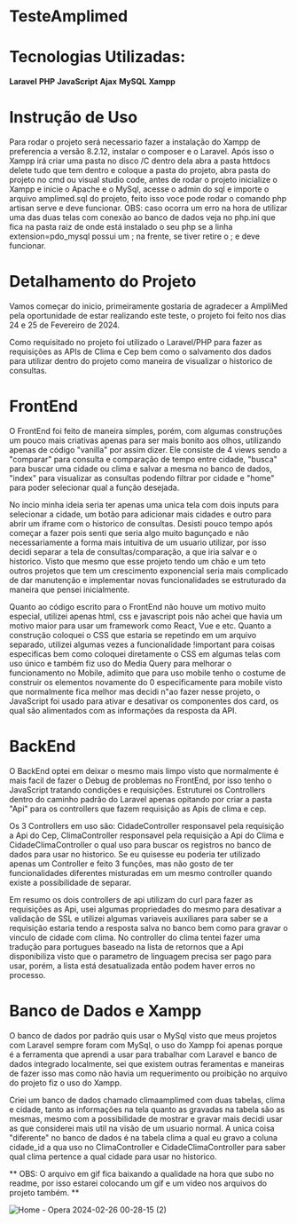 # TesteAmplimed

# Tecnologias Utilizadas:
  **Laravel**
  **PHP**
  **JavaScript**
  **Ajax**
  **MySQL**
  **Xampp**

# Instrução de Uso
Para rodar o projeto será necessario fazer a instalação do Xampp de preferencia a versão 8.2.12, instalar o composer e o Laravel. Após isso o Xampp irá criar uma pasta no disco /C dentro dela abra a pasta httdocs delete tudo que tem dentro e coloque a pasta do projeto, abra pasta do projeto no cmd ou visual studio code, antes de rodar o projeto inicialize o Xampp e inicie o Apache e o MySql, acesse o admin do sql e importe o arquivo amplimed.sql do projeto, feito isso voce pode rodar o comando php artisan serve e deve funcionar. OBS: caso ocorra um erro na hora de utilizar uma das duas telas com conexão ao banco de dados veja no php.ini que fica na pasta raiz de onde está instalado o seu php se a linha extension=pdo_mysql possui um ; na frente, se tiver retire o ; e deve funcionar.

# Detalhamento do Projeto

Vamos começar do inicio, primeiramente gostaria de agradecer a AmpliMed pela oportunidade de estar realizando este teste, o projeto foi feito nos dias 24 e 25 de Fevereiro de 2024.

Como requisitado no projeto foi utilizado o Laravel/PHP para fazer as requisições as APIs de Clima e Cep bem como o salvamento dos dados para utilizar dentro do projeto como maneira de visualizar o historico de consultas.

# FrontEnd
O FrontEnd foi feito de maneira simples, porém, com algumas construções um pouco mais criativas apenas para ser mais bonito aos olhos, utilizando apenas de código "vanilla" por assim dizer. Ele consiste de 4 views sendo a "comparar" para consulta e comparação de tempo entre cidade, "busca" para buscar uma cidade ou clima e salvar a mesma no banco de dados, "index" para visualizar as consultas podendo filtrar por cidade e "home" para poder selecionar qual a função desejada.

No incio minha ideia seria ter apenas uma unica tela com dois inputs para selecionar a cidade, um botão para adicionar mais cidades e outro para abrir um iframe com o historico de consultas. Desisti pouco tempo após começar a fazer pois senti que seria algo muito bagunçado e não necessariamente a forma mais intuitiva de um usuario utilizar, por isso decidi separar a tela de consultas/comparação, a que iria salvar e o historico. Visto que mesmo que esse projeto tendo um chão e um teto outros projetos que tem um crescimento exponencial seria mais complicado de dar manutenção e implementar novas funcionalidades se estruturado da maneira que pensei inicialmente.

Quanto ao código escrito para o FrontEnd não houve um motivo muito especial, utilizei apenas html, css e javascript pois não achei que havia um motivo maior para usar um framework como React, Vue e etc. Quanto a construção coloquei o CSS que estaria se repetindo em um arquivo separado, utilizei algumas vezes a funcionalidade !important para coisas especificas bem como coloquei diretamente o CSS em algumas telas com uso único e também fiz uso do Media Query para melhorar o funcionamento no Mobile, adimito que para uso mobile tenho o costume de construir os elementos novamente do 0 especificamente para mobile visto que normalmente fica melhor mas decidi n"ao fazer nesse projeto, o JavaScript foi usado para ativar e desativar os componentes dos card, os qual são alimentados com as informações da resposta da API.

# BackEnd
O BackEnd optei em deixar o mesmo mais limpo visto que normalmente é mais facil de fazer o Debug de problemas no FrontEnd, por isso tenho o JavaScript tratando condições e requisições. Estruturei os Controllers dentro do caminho padrão do Laravel apenas opitando por criar a pasta "Api" para os controllers que fazem requisição as Apis de clima e cep.

Os 3 Controllers em uso são: CidadeController responsavel pela requisição a Api do Cep, ClimaController responsavel pela requisição a Api do Clima e CidadeClimaController o qual uso para buscar os registros no banco de dados para usar no historico. Se eu quisesse eu poderia ter utilizado apenas um Controller e feito 3 funções, mas não gosto de ter funcionalidades diferentes misturadas em um mesmo controller quando existe a possibilidade de separar.

Em resumo os dois controllers de api utilizam do curl para fazer as requisições as Api, usei algumas propriedades do mesmo para desativar a validação de SSL e utilizei algumas variaveis auxiliares para saber se a requisição estaria tendo a resposta salva no banco bem como para gravar o vinculo de cidade com clima. No controller do clima tentei fazer uma tradução para portugues baseado na lista de retornos que a Api disponibiliza visto que o parametro de linguagem precisa ser pago para usar, porém, a lista está desatualizada então podem haver erros no processo.

# Banco de Dados e Xampp
O banco de dados por padrão quis usar o MySql visto que meus projetos com Laravel sempre foram com MySql, o uso do Xampp foi apenas porque é a ferramenta que aprendi a usar para trabalhar com Laravel e banco de dados integrado localmente, sei que existem outras feramentas e maneiras de fazer isso mas como não havia um requerimento ou proibição no arquivo do projeto fiz o uso do Xampp.

Criei um banco de dados chamado climaamplimed com duas tabelas, clima e cidade, tanto as informações na tela quanto as gravadas na tabela são as mesmas, mesmo com a possibilidade de mostrar e gravar mais decidi usar as que considerei mais util na visão de um usuario normal. A unica coisa "diferente" no banco de dados é na tabela clima a qual eu gravo a coluna cidade_id a qua uso no ClimaController e CidadeClimaController para saber qual clima pertence a qual cidade para usar no historico.

** OBS: O arquivo em gif fica baixando a qualidade na hora que subo no readme, por isso estarei colocando um gif e um video nos arquivos do projeto também. **

![Home - Opera 2024-02-26 00-28-15 (2)](https://github.com/BMVBrun0/TesteAmplimed/assets/102544782/085520bf-d4ac-4bb5-bb63-bcc8257a569e)


